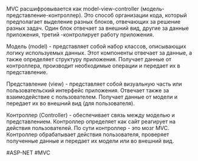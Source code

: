 MVC расшифровывается как model-view-controller (модель-представление-контроллер). Это способ организации кода, который предполагает выделение разных блоков, отвечающих за решение разных задач. Один блок отвечает за внешний вид, другие за данные приложения, третий -контролирует работу приложения.

Модель (model) - представляет собой набор классов, описывающих логику используемых данных. Этот компоненты отвечает за данные, а также определяет структуру приложения. Получает данные от контроллера, производит необходимые операции и передает их в представление.

Представление (view) - представляет собой визуальную часть или пользовательский интерфейс приложения. Отвечает также за взаимодействие с пользователем. 
Получает данные от модели и передает их во внешний вид (для пользователя).

Контроллер (Controller) - обеспечивает связь между моделью и представлением. Контроллер определяет как сайт реагирует на действия пользователей. По сути контроллер - это мозг MVC.
Контроллер обрабатывает действия пользователя, проверяет полученные данные и передает их модели или во внешний вид.

#ASP-NET #MVC